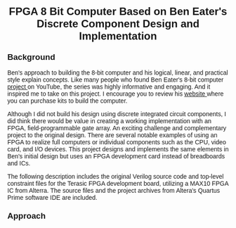 <h1 style="text-align: center;"><span style="font-size: 18pt; font-family: tahoma, arial, helvetica, sans-serif;">FPGA 8 Bit Computer Based on Ben Eater's Discrete Component Design and Implementation</span></h1>
<h3><span style="font-size: 14pt; font-family: tahoma, arial, helvetica, sans-serif;">Background</span></h3>
<p><span style="font-family: tahoma, arial, helvetica, sans-serif;">Ben's approach to building the 8-bit computer and his logical, linear, and practical style explain concepts. Like many people who found Ben Eater's 8-bit computer <a href="https://www.youtube.com/playlist?list=PLowKtXNTBypGqImE405J2565dvjafglHU">project </a>on YouTube, the series was highly informative and engaging. And it inspired me to take on this project. I encourage you to review his <a href="https://eater.net/8bit/">website </a>where you can purchase kits to build the computer.</span></p>
<p><span style="font-family: tahoma, arial, helvetica, sans-serif;">Although I did not build his design using discrete integrated circuit components, I did think there would be value in creating a working implementation with an FPGA, field-programmable gate array. An exciting challenge and complementary project to the original design. There are several notable examples of using an FPGA to realize full computers or individual components such as the CPU, video card, and I/O devices. This project designs and implements the same elements in Ben's initial design but uses an FPGA development card instead of breadboards and ICs.</span></p>
<p><span style="font-family: tahoma, arial, helvetica, sans-serif;">The following description includes the original Verilog source code and top-level constraint files for the Terasic FPGA development board, utilizing a MAX10 FPGA IC from Alterra. The source files and the project archives from Altera's Quartus Prime software IDE are included.&nbsp;</span></p>
<h3><span style="font-size: 14pt; font-family: tahoma, arial, helvetica, sans-serif;">Approach</span></h3>
